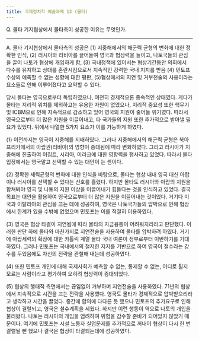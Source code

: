 ```yaml
---
title: 국제정치학 예습과제 13 (몰타)
---
```


Q. 몰타 기지협상에서 몰타측이 성공한 이유는 무엇인가.

---

A. 몰타 기지협상에서 몰타측의 성공은 (1) 지중해에서의 해군력 균형의 변화에 대한 정확한 인식, (2) 러시아와 리비아를 끌어들여 영국과 협상력을 늘이고, 나토국들의 관심을 끌어 나토가 협상에 개입하게 함, (3) 국내정책에 있어서는 협상기간동안 의회에서 다수를 유지하고 상대를 혼란시킴으로서 지속적인 강력한 국내 지지를 받음 (4) 민토프 수상의 예측할 수 없는 성향에 대한 평판, (5)협상에서의 지연 및 거부전술의 사용이라는 요소들로 인해 이루어졌다고 요약할 수 있다.

당시 몰타는 영국으로부터 독립하였으나, 여전히 경제적으론 종속적인 상태였다. 게다가 몰타는 지리적 위치를 제외하고는 유용한 자원이 없었으나, 지리적 중요성 또한 핵무기 및 ICBM으로 인해 지속적으로 감소하고 있어 영국의 지원이 줄어들 위기였다. 따라서 영국으로부터 더 많은 지원을 이끌어내고, 타 국가들의 지원 또한 추가적으로 받아낼 필요가 있었다. 위에서 나열한 5가지 요소가 이를 가능하게 하였다.

(1) 이전까지는 영국이 지중해를 지배하였다. 그러나 지중해에서의 해군력 균형은 북아프리카에서의 아랍권(리비아)의 영향이 증대됨에 따라 변화하였다. 그리고 러시아가 지중해에 진출하여 이집트, 시리아, 이라크에 대한 영향력을 행사하고 있었다. 따라서 몰타 입장에서는 영국말고 선택할 수 있는 대안이 는 셈이다.

(2) 정확한 세력균형의 변화에 대한 인식을 바탕으로, 몰타는 협상 내내 영국 대신 아랍이나 러시아를 선택할 수 있다는 신호를 흘렸다. 하지만 몰타도 러시아와 아랍의 지원을 합쳐봐야 영국 및 나토의 지원 이상을 이끌어내기 힘들다는 것을 인식하고 있었다. 결국 목표는 대안을 활용하여 영국으로부터 더 많은 지원을 이끌어내는 것이었다. 거기다 미국과 이탈리아의 관심을 끄는 데에 성공하여, 영국은 나토국가들의 압박으로 인해 협상에서 한계가 있을 수밖에 없었으며 민토프는 이를 적절히 이용하였다.

(3) 영국은 협상 타결이 지연됨에 따라 몰타의 자금융통이 어려워지리라고 판단했다. 이러한 판단 하에 몰타와 마찬가지로 지연전술을 사용하여 몰타를 압박하려 하였다. 거기에 아랍세력의 확장에 대한 카톨릭 계열 몰타 국내 여론이 정부로부터 이반하기를 기대하였다. 그러나 민토프는 국내에서의 철저한 지지를 기반으로 하여 영국이 철수라는 강수를 두었음에도 자신의 전략을 관철해 내는데 성공하였다.

(4) 또한 민토프 개인에 대해 국제사회가 예측할 수 없는, 통제할 수 없는, 어디로 튈지 모르는 사람이라고 평가하여 오히려 협상력이 증대되었다.

(5) 협상의 행태적 측면에서는 끊임없이 거부하며 지연전술을 사용하였다. 71년의 협상에서 지속적으로 시간을 끄는 전략을 사용했다. 영국도 몰타가 경제적으로 압박받으리라고 생각하고 시간을 끌었다. 중간에 합의에 다다른 듯 했으나 민토프의 추가요구로 인해 협상이 결렬되고, 영국은 철수계획을 세웠다. 하지만 이런 행동이 역으로 나토의 개입을 불러왔다. 나토는 러시아의 개입을 염려하여 위험을 감수할 준비가 되어있지 않았기 때문이다. 여기에 민토프는 시설 노동자 실업문제를 추가적으로 꺼내어 협상이 다시 한 번 결렬될 뻔 했으나 결국은 협상이 타결되는데에 성공하였다.
